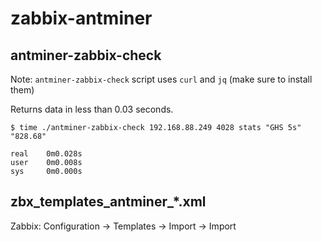 # zabbix-antminer

## antminer-zabbix-check

Note: `antminer-zabbix-check` script uses `curl` and `jq` (make sure to install them)

Returns data in less than 0.03 seconds.

```
$ time ./antminer-zabbix-check 192.168.88.249 4028 stats "GHS 5s"
"828.68"

real    0m0.028s
user    0m0.008s
sys     0m0.000s
```

## zbx_templates_antminer_*.xml

Zabbix: Configuration -> Templates -> Import -> Import
